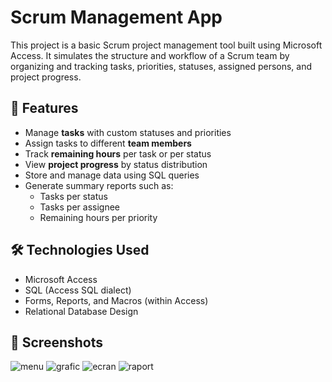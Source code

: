 # Scrum Management App

This project is a basic Scrum project management tool built using Microsoft Access. It simulates the structure and workflow of a Scrum team by organizing and tracking tasks, priorities, statuses, assigned persons, and project progress.

## 📌 Features

- Manage **tasks** with custom statuses and priorities
- Assign tasks to different **team members**
- Track **remaining hours** per task or per status
- View **project progress** by status distribution
- Store and manage data using SQL queries
- Generate summary reports such as:
  - Tasks per status
  - Tasks per assignee
  - Remaining hours per priority

## 🛠️ Technologies Used

- Microsoft Access
- SQL (Access SQL dialect)
- Forms, Reports, and Macros (within Access)
- Relational Database Design

## 📸 Screenshots

![menu](https://github.com/user-attachments/assets/7f2f89f6-25f6-454b-a473-a7788ebb83fa)
![grafic](https://github.com/user-attachments/assets/ff873353-1932-46ea-8010-a12d25ccc4c7)
![ecran](https://github.com/user-attachments/assets/db5571db-b677-46fd-8459-108da3d14ae8)
![raport](https://github.com/user-attachments/assets/a9c851e9-70e7-402c-af6f-f3067fdee10d)


